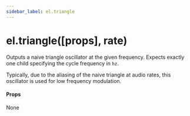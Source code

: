 ```yaml
---
sidebar_label: el.triangle
---
```


# el.triangle([props], rate)

Outputs a naive triangle oscillator at the given frequency. Expects exactly one child
specifying the cycle frequency in `hz`.

Typically, due to the aliasing of the naive triangle at audio rates, this oscillator
is used for low frequency modulation.

#### Props

None

